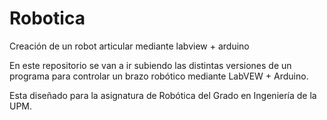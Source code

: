 Robotica
========

Creación de un robot articular mediante labview + arduino

En este repositorio se van a ir subiendo las distintas versiones 
de un programa para controlar un brazo robótico mediante LabVEW + Arduino.

Esta diseñado para la asignatura de Robótica del Grado en Ingeniería de la UPM.
